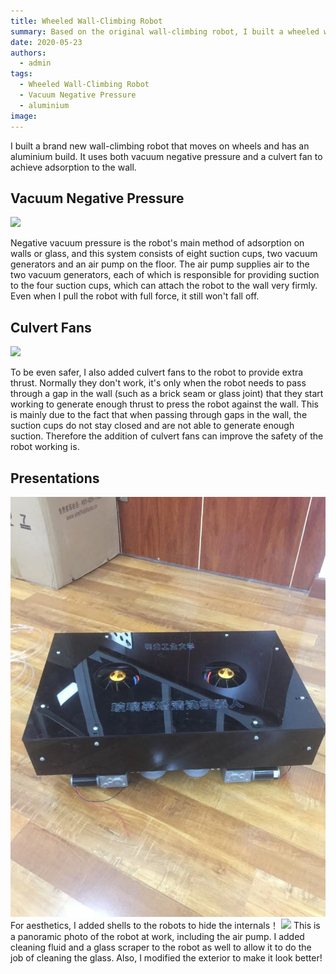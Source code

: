 ```yaml
---
title: Wheeled Wall-Climbing Robot
summary: Based on the original wall-climbing robot, I built a wheeled wall-climbing robot！
date: 2020-05-23
authors:
  - admin
tags:
  - Wheeled Wall-Climbing Robot
  - Vacuum Negative Pressure
  - aluminium
image:
---
```


I built a brand new wall-climbing robot that moves on wheels and has an aluminium build. It uses both vacuum negative pressure and a culvert fan to achieve adsorption to the wall.

## Vacuum Negative Pressure

![](./sucker.png)

Negative vacuum pressure is the robot's main method of adsorption on walls or glass, and this system consists of eight suction cups, two vacuum generators and an air pump on the floor. The air pump supplies air to the two vacuum generators, each of which is responsible for providing suction to the four suction cups, which can attach the robot to the wall very firmly. Even when I pull the robot with full force, it still won't fall off.

## Culvert Fans

![](./fans.png)

To be even safer, I also added culvert fans to the robot to provide extra thrust. Normally they don't work, it's only when the robot needs to pass through a gap in the wall (such as a brick seam or glass joint) that they start working to generate enough thrust to press the robot against the wall. This is mainly due to the fact that when passing through gaps in the wall, the suction cups do not stay closed and are not able to generate enough suction. Therefore the addition of culvert fans can improve the safety of the robot working is.

## Presentations

![](./square.jpg)
For aesthetics, I added shells to the robots to hide the internals！
![](./whole.jpg)
This is a panoramic photo of the robot at work, including the air pump. I added cleaning fluid and a glass scraper to the robot as well to allow it to do the job of cleaning the glass. Also, I modified the exterior to make it look better!